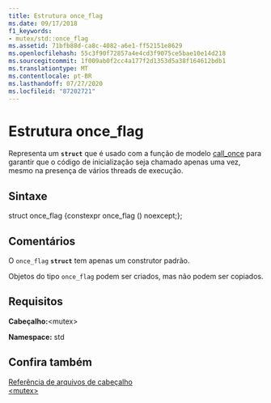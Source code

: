 ```yaml
---
title: Estrutura once_flag
ms.date: 09/17/2018
f1_keywords:
- mutex/std::once_flag
ms.assetid: 71bfb88d-ca8c-4082-a6e1-ff52151e8629
ms.openlocfilehash: 55c3f90f72857a4e4cd3f9075ce5bae10e14d218
ms.sourcegitcommit: 1f009ab0f2cc4a177f2d1353d5a38f164612bdb1
ms.translationtype: MT
ms.contentlocale: pt-BR
ms.lasthandoff: 07/27/2020
ms.locfileid: "87202721"
---
```

# <a name="once_flag-structure"></a>Estrutura once_flag

Representa um **`struct`** que é usado com a função de modelo [call_once](../standard-library/mutex-functions.md#call_once) para garantir que o código de inicialização seja chamado apenas uma vez, mesmo na presença de vários threads de execução.

## <a name="syntax"></a>Sintaxe

struct once_flag {constexpr once_flag () noexcept;};

## <a name="remarks"></a>Comentários

O `once_flag` **`struct`** tem apenas um construtor padrão.

Objetos do tipo `once_flag` podem ser criados, mas não podem ser copiados.

## <a name="requirements"></a>Requisitos

**Cabeçalho:**\<mutex>

**Namespace:** std

## <a name="see-also"></a>Confira também

[Referência de arquivos de cabeçalho](../standard-library/cpp-standard-library-header-files.md)\
[\<mutex>](../standard-library/mutex.md)
